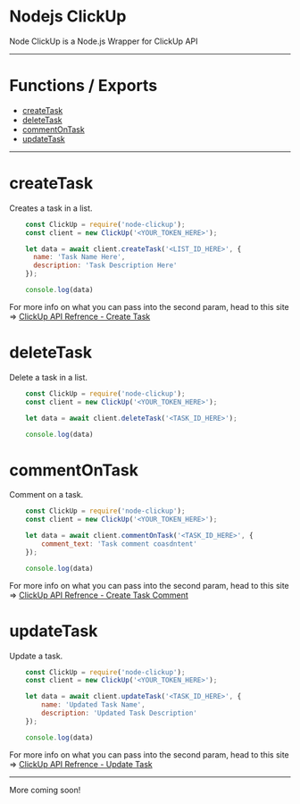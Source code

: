 # Nodejs ClickUp
Node ClickUp is a Node.js Wrapper for ClickUp API

---

# Functions / Exports
- [createTask](#createTask)
- [deleteTask](#deleteTask)
- [commentOnTask](#commentOnTask)
- [updateTask](#updateTask)

---

# createTask
Creates a task in a list.
```js
    const ClickUp = require('node-clickup');
    const client = new ClickUp('<YOUR_TOKEN_HERE>');

    let data = await client.createTask('<LIST_ID_HERE>', {
      name: 'Task Name Here',
      description: 'Task Description Here'
    });

    console.log(data)
```
For more info on what you can pass into the second param, head to this site => [ClickUp API Refrence - Create Task](https://clickup.com/api/clickupreference/operation/CreateTask/)

# deleteTask
Delete a task in a list.
```js
    const ClickUp = require('node-clickup');
    const client = new ClickUp('<YOUR_TOKEN_HERE>');

    let data = await client.deleteTask('<TASK_ID_HERE>');

    console.log(data)
```

# commentOnTask
Comment on a task.
```js
    const ClickUp = require('node-clickup');
    const client = new ClickUp('<YOUR_TOKEN_HERE>');

    let data = await client.commentOnTask('<TASK_ID_HERE>', {
        comment_text: 'Task comment coasdntent'
    });

    console.log(data)
```
For more info on what you can pass into the second param, head to this site => [ClickUp API Refrence - Create Task Comment](https://clickup.com/api/clickupreference/operation/CreateTaskComment/)


# updateTask
Update a task.
```js
    const ClickUp = require('node-clickup');
    const client = new ClickUp('<YOUR_TOKEN_HERE>');

    let data = await client.updateTask('<TASK_ID_HERE>', {
        name: 'Updated Task Name',
        description: 'Updated Task Description'
    });

    console.log(data)
```
For more info on what you can pass into the second param, head to this site => [ClickUp API Refrence - Update Task](https://clickup.com/api/clickupreference/operation/UpdateTask/)

---

More coming soon!